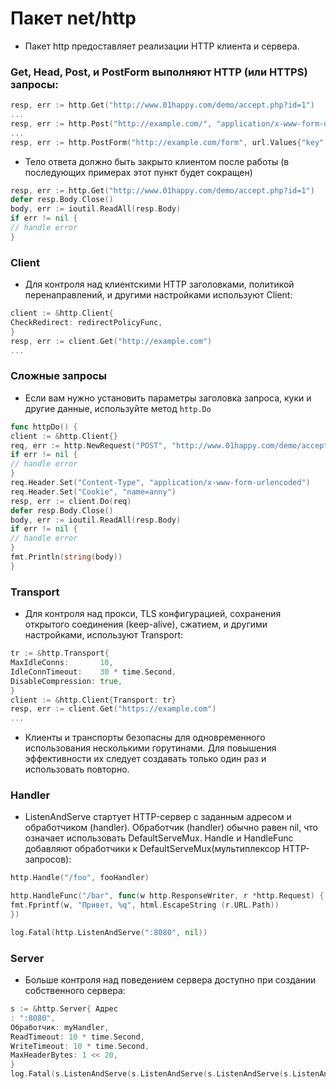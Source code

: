 # Пакет net/http

- Пакет http предоставляет реализации HTTP клиента и сервера.

### Get, Head, Post, и PostForm выполняют HTTP (или HTTPS) запросы:

```go
resp, err := http.Get("http://www.01happy.com/demo/accept.php?id=1")
...
resp, err := http.Post("http://example.com/", "application/x-www-form-urlencoded", &buf)
...
resp, err := http.PostForm("http://example.com/form", url.Values{"key": {"Value"}, "id": {"0"}})
```

- Тело ответа должно быть закрыто клиентом после работы (в последующих примерах этот пункт будет сокращен)

```go
resp, err := http.Get("http://www.01happy.com/demo/accept.php?id=1")
defer resp.Body.Close()
body, err := ioutil.ReadAll(resp.Body)
if err != nil {
// handle error
}
```

### Client
- Для контроля над клиентскими HTTP заголовками, политикой перенаправлений, и другими настройками используют Client:

```go
client := &http.Client{
CheckRedirect: redirectPolicyFunc,
}
resp, err := client.Get("http://example.com")
...
```

### Сложные запросы
- Если вам нужно установить параметры заголовка запроса, куки и другие данные, используйте метод `http.Do`

```go
func httpDo() {
client := &http.Client{}
req, err := http.NewRequest("POST", "http://www.01happy.com/demo/accept.php", strings.NewReader("name=cjb"))
if err != nil {
// handle error
}
req.Header.Set("Content-Type", "application/x-www-form-urlencoded")
req.Header.Set("Cookie", "name=anny")
resp, err := client.Do(req)
defer resp.Body.Close()
body, err := ioutil.ReadAll(resp.Body)
if err != nil {
// handle error
}
fmt.Println(string(body))
}
```


### Transport
- Для контроля над прокси, TLS конфигурацией, сохранения открытого соединения (keep-alive), сжатием, и другими настройками, используют Transport:

```go
tr := &http.Transport{
MaxIdleConns:       10,
IdleConnTimeout:    30 * time.Second,
DisableCompression: true,
}
client := &http.Client{Transport: tr}
resp, err := client.Get("https://example.com")
...
```

- Клиенты и транспорты безопасны для одновременного использования несколькими горутинами.
Для повышения эффективности их следует создавать только один раз и использовать повторно.

### Handler
- ListenAndServe стартует HTTP-сервер с заданным адресом и обработчиком (handler). Обработчик (handler) обычно равен nil, что означает использовать DefaultServeMux.
Handle и HandleFunc добавляют обработчики к DefaultServeMux(мультиплексор HTTP-запросов):

```go
http.Handle("/foo", fooHandler)

http.HandleFunc("/bar", func(w http.ResponseWriter, r *http.Request) {
fmt.Fprintf(w, "Привет, %q", html.EscapeString (r.URL.Path))
})

log.Fatal(http.ListenAndServe(":8080", nil))
```

### Server

- Больше контроля над поведением сервера доступно при создании собственного сервера:
```go
s := &http.Server{ Адрес
: ":8080",
Обработчик: myHandler,
ReadTimeout: 10 * time.Second,
WriteTimeout: 10 * time.Second,
MaxHeaderBytes: 1 << 20,
}
log.Fatal(s.ListenAndServe(s.ListenAndServe(s.ListenAndServe(s.ListenAndServe) ))
```